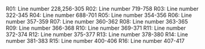 
R01:  Line number 228,256-305
R02:  Line number 719-758
R03:  Line number 322-345
R04:  Line number 688-701
R05:  Line number 354-356
R06:  Line number 357-359
R07:  Line number 360-362
R08:  Line number 363-365
R09:  Line number 366-368
R10:  Line number 369-371
R11:  Line number 372-374
R12:  Line number 375-377
R13:  Line number 378-380
R14:  Line number 381-383
R15:  Line number 400-406
R16:  Line number 407-417